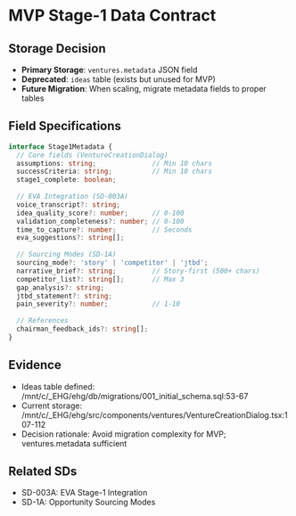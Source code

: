 # MVP Stage-1 Data Contract

## Storage Decision
- **Primary Storage**: `ventures.metadata` JSON field
- **Deprecated**: `ideas` table (exists but unused for MVP)
- **Future Migration**: When scaling, migrate metadata fields to proper tables

## Field Specifications

```typescript
interface Stage1Metadata {
  // Core fields (VentureCreationDialog)
  assumptions: string;              // Min 10 chars
  successCriteria: string;          // Min 10 chars
  stage1_complete: boolean;
  
  // EVA Integration (SD-003A)
  voice_transcript?: string;
  idea_quality_score?: number;      // 0-100
  validation_completeness?: number; // 0-100
  time_to_capture?: number;         // Seconds
  eva_suggestions?: string[];
  
  // Sourcing Modes (SD-1A)
  sourcing_mode?: 'story' | 'competitor' | 'jtbd';
  narrative_brief?: string;         // Story-first (500+ chars)
  competitor_list?: string[];       // Max 3
  gap_analysis?: string;
  jtbd_statement?: string;
  pain_severity?: number;           // 1-10
  
  // References
  chairman_feedback_ids?: string[];
}
```

## Evidence
- Ideas table defined: /mnt/c/_EHG/ehg/db/migrations/001_initial_schema.sql:53-67
- Current storage: /mnt/c/_EHG/ehg/src/components/ventures/VentureCreationDialog.tsx:107-112
- Decision rationale: Avoid migration complexity for MVP; ventures.metadata sufficient

## Related SDs
- SD-003A: EVA Stage-1 Integration
- SD-1A: Opportunity Sourcing Modes
